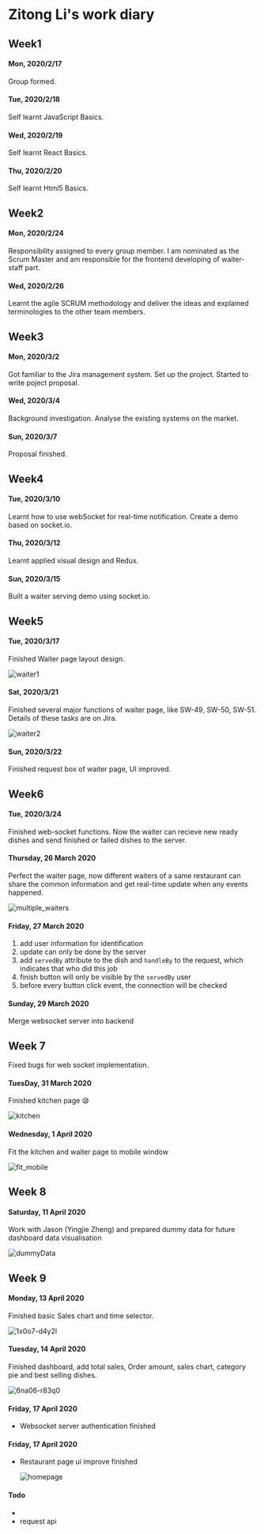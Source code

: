 # Zitong Li's work diary

## Week1

#### Mon, 2020/2/17

Group formed.

#### Tue, 2020/2/18

Self learnt JavaScript Basics.

#### Wed, 2020/2/19

Self learnt React Basics.

#### Thu, 2020/2/20

Self learnt Html5 Basics.

## Week2

#### Mon, 2020/2/24

Responsibility assigned to every group member. I am nominated as the Scrum Master and am responsible for the frontend developing of waiter-staff part.

#### Wed, 2020/2/26

Learnt the agile SCRUM methodology and deliver the ideas and explained terminologies to the other team members.

## Week3

#### Mon, 2020/3/2

Got familiar to the Jira management system. Set up the project. Started to write poject proposal. 

#### Wed, 2020/3/4

Background investigation. Analyse the existing systems on the market.

#### Sun, 2020/3/7

Proposal finished.

## Week4

#### Tue, 2020/3/10

Learnt how to use webSocket for real-time notification. Create a demo based on socket.io.

#### Thu, 2020/3/12

Learnt applied visual design and Redux.

#### Sun, 2020/3/15

Built a waiter serving demo using socket.io.

## Week5

#### Tue, 2020/3/17

Finished Waiter page layout design.

![waiter1](ZitongLi.assets/waiter1.gif)

#### Sat, 2020/3/21

Finished several major functions of waiter page, like SW-49, SW-50, SW-51. Details of these tasks are on Jira.

![waiter2](ZitongLi.assets/waiter2.gif)

#### Sun, 2020/3/22

Finished request box of waiter page, UI improved.

## Week6

#### Tue, 2020/3/24

Finished web-socket functions. Now the waiter can recieve new ready dishes and send finished or failed dishes to the server.

#### Thursday, 26 March 2020

Perfect the waiter page, now different waiters of a same restaurant can share the common information and get real-time update when any events happened.

![multiple_waiters](ZitongLi.assets/multiple_waiters.gif)

#### Friday, 27 March 2020

1. add user information for identification
2. update can only be done by the server
3. add `servedBy` attribute to the dish and `handleBy` to the request, which indicates that who did this job
4. finish button will only be visible by the `servedBy` user
5. before every button click event, the connection will be checked

#### Sunday, 29 March 2020

Merge websocket server into backend

## Week 7

Fixed bugs for web socket implementation.

#### TuesDay, 31 March 2020

Finished kitchen page 😪

![kitchen](ZitongLi.assets/kitchen.gif)

#### Wednesday, 1 April 2020

Fit the kitchen and waiter page to mobile window

![fit_mobile](ZitongLi.assets/fit_mobile.png)

## Week 8

#### Saturday, 11 April 2020

Work with Jason (Yingjie Zheng) and prepared dummy data for future dashboard data visualisation

![dummyData](ZitongLi.assets/dummyData.png)

## Week 9

#### Monday, 13 April 2020

Finished basic Sales chart and time selector.

![1x0o7-d4y2l](ZitongLi.assets/1x0o7-d4y2l.gif)

#### Tuesday, 14 April 2020

Finished dashboard, add total sales, Order amount, sales chart, category pie and best selling dishes.

![6na06-r83q0](ZitongLi.assets/6na06-r83q0.gif)

#### Friday, 17 April 2020

*   Websocket server authentication finished

#### Friday, 17 April 2020

*   Restaurant page ui improve finished

    ![homepage](ZitongLi.assets/homepage.jpeg)

#### Todo

*   
*   request api